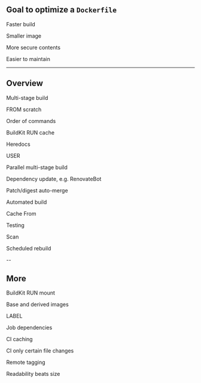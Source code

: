 ## Goal to optimize a `Dockerfile`

<i class="fa fa-running fa-2x" style="width: 2em; text-align: center;"></i> Faster build

<i class="fa fa-compress-arrows-alt fa-2x" style="width: 2em; text-align: center;"></i> Smaller image

<i class="fa fa-shield-alt fa-2x" style="width: 2em; text-align: center;"></i> More secure contents

<i class="fa fa-dumbbell fa-2x" style="width: 2em; text-align: center;"></i> Easier to maintain

---

## Overview

<div class="layout-double">

Multi-stage build <i class="fa fa-running"></i> <i class="fa fa-compress-arrows-alt"></i>

FROM scratch <i class="fa fa-shield-alt"></i> <i class="fa fa-compress-arrows-alt"></i>

Order of commands <i class="fa fa-running"></i>

BuildKit RUN cache <i class="fa fa-compress-arrows-alt"></i>

Heredocs <i class="fa fa-dumbbell"></i>

USER <i class="fa fa-shield-alt"></i>

Parallel multi-stage build <i class="fa fa-running"></i>

Dependency update, e.g. RenovateBot <i class="fa fa-shield-alt"></i>

Patch/digest auto-merge <i class="fa fa-shield-alt"></i>

Automated build <i class="fa fa-shield-alt"></i> <i class="fa fa-running"></i>

Cache From <i class="fa fa-running"></i>

Testing <i class="fa fa-shield-alt"></i>

Scan <i class="fa fa-shield-alt"></i>

Scheduled rebuild <i class="fa fa-shield-alt"></i>

</div>

--

## More

BuildKit RUN mount <i class="fa fa-compress-arrows-alt"></i> <i class="fa fa-running"></i>

Base and derived images <i class="fa fa-running"></i> <i class="fa fa-dumbbell"></i>

LABEL <i class="fa fa-dumbbell"></i>

Job dependencies <i class="fa fa-running"></i>

CI caching <i class="fa fa-running"></i>

CI only certain file changes <i class="fa fa-running"></i>

Remote tagging <i class="fa fa-running"></i>

Readability beats size <i class="fa fa-dumbbell"></i>
